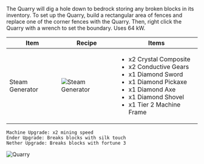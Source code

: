 The Quarry will dig a hole down to bedrock storing any broken blocks in its inventory. To set up the Quarry, build a rectangular area of fences and replace one of the corner fences with the Quarry. Then, right click the Quarry with a wrench to set the boundary. Uses 64 kW.

| Item | Recipe | Items |
|------|--------|-------|
| Steam Generator | ![Steam Generator](https://cdn.discordapp.com/attachments/739536694398812230/879439501867499580/quarry.png) | <ul><li>x2 Crystal Composite</li><li>x2 Conductive Gears</li><li>x1 Diamond Sword</li><li>x1 Diamond Pickaxe</li><li>x1 Diamond Axe</li><li>x1 Diamond Shovel</li><li>x1 Tier 2 Machine Frame</li></ul> |

```
Machine Upgrade: x2 mining speed
Ender Upgrade: Breaks blocks with silk touch
Nether Upgrade: Breaks blocks with fortune 3
```
![Quarry](https://cdn.discordapp.com/attachments/739536694398812230/1117830805989900308/2023-06-12_11.00.18.png)